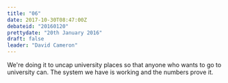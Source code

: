 ```yaml
---
title: "06"
date: 2017-10-30T08:47:00Z
debateid: "20160120"
prettydate: "20th January 2016"
draft: false
leader: "David Cameron"
---
```


We're doing it to uncap university places so that anyone who wants to go to university can. The system we have is working and the numbers prove it.